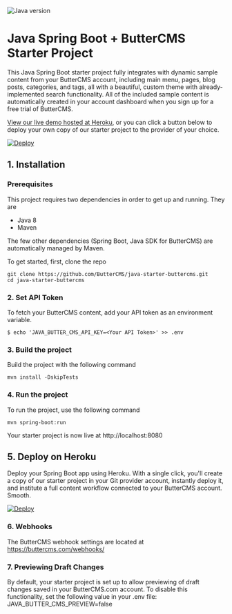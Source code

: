 ![Java version](https://img.shields.io/badge/Java-8-red)

# Java Spring Boot +  ButterCMS Starter Project

This Java Spring Boot starter project fully integrates with dynamic sample content from your ButterCMS account, 
including main menu, pages, blog posts, categories, and tags, all with a beautiful, custom theme with already-implemented search functionality.
All of the included sample content is automatically created in your account dashboard when you sign up for a free trial of ButterCMS.

[View our live demo hosted at Heroku](https://spring-starter-buttercms.herokuapp.com/), or you can click a button below
to deploy your own copy of our starter project to the provider of your  choice.

[![Deploy](https://www.herokucdn.com/deploy/button.svg)](https://heroku.com/deploy?template=https://github.com/HonzaStefanik/spring-starter-buttercms.git)


## 1. Installation

### Prerequisites

This project requires two dependencies in order to get  up and running. They are

* Java 8
* Maven

The few other dependencies (Spring Boot, Java SDK for ButterCMS) are automatically managed by Maven.

To get started, first, clone the repo

```
git clone https://github.com/ButterCMS/java-starter-buttercms.git
cd java-starter-buttercms
```

### 2. Set API Token

To fetch your ButterCMS content, add your API token as an environment variable.

`$ echo 'JAVA_BUTTER_CMS_API_KEY=<Your API Token>' >> .env`

### 3. Build the project

Build the project with the following command

`mvn install -DskipTests`

### 4. Run the project

To run the project, use the following command

`mvn spring-boot:run`

Your starter project is now live at http://localhost:8080

## 5. Deploy on Heroku

Deploy your Spring Boot app using Heroku. With a single click, you'll create a copy of our starter project in your Git provider account,
instantly deploy it, and institute a full content workflow connected to your ButterCMS account. Smooth.

[![Deploy](https://www.herokucdn.com/deploy/button.svg)](https://heroku.com/deploy?template=https://github.com/HonzaStefanik/spring-starter-buttercms.git)


### 6. Webhooks

The ButterCMS webhook settings are located at https://buttercms.com/webhooks/

### 7. Previewing Draft Changes

By default, your starter project is set up to allow previewing of draft changes saved in your ButterCMS.com account.
To disable this functionality, set the following value in your .env file: JAVA_BUTTER_CMS_PREVIEW=false
